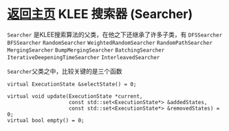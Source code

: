 [返回主页](../README.md)
KLEE 搜索器 (Searcher)
=========================
`Searcher` 是KLEE搜索算法的父类，在他之下还继承了许多子类，有
`DFSSearcher`
`BFSSearcher`
`RandomSearcher`
`WeightedRandomSearcher`
`RandomPathSearcher`
`MergingSearcher`
`BumpMergingSearcher`
`BatchingSearcher`
`IterativeDeepeningTimeSearcher`
`InterleavedSearcher`

`Searcher`父类之中，比较关键的是三个函数
```
virtual ExecutionState &selectState() = 0;

virtual void update(ExecutionState *current,
                    const std::set<ExecutionState*> &addedStates,
                    const std::set<ExecutionState*> &removedStates) = 0;
virtual bool empty() = 0;
```